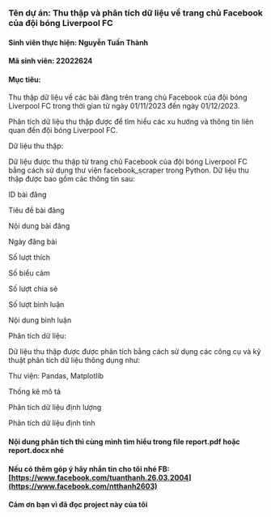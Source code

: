 ### Tên dự án: Thu thập và phân tích dữ liệu về trang chủ Facebook của đội bóng Liverpool FC

#### Sinh viên thực hiện: Nguyễn Tuấn Thành

#### Mã sinh viên: 22022624

#### Mục tiêu:

Thu thập dữ liệu về các bài đăng trên trang chủ Facebook của đội bóng Liverpool FC trong thời gian từ ngày 01/11/2023 đến ngày 01/12/2023.

Phân tích dữ liệu thu thập được để tìm hiểu các xu hướng và thông tin liên quan đến đội bóng Liverpool FC.

Dữ liệu thu thập:

Dữ liệu được thu thập từ trang chủ Facebook của đội bóng Liverpool FC bằng cách sử dụng thư viện facebook_scraper trong Python. Dữ liệu thu thập được bao gồm các thông tin sau:

ID bài đăng

Tiêu đề bài đăng

Nội dung bài đăng

Ngày đăng bài

Số lượt thích

Số biểu cảm

Số lượt chia sẻ

Số lượt bình luận

Nội dung bình luận

Phân tích dữ liệu:

Dữ liệu thu thập được được phân tích bằng cách sử dụng các công cụ và kỹ thuật phân tích dữ liệu thông dụng như:

Thư viện: Pandas, Matplotlib

Thống kê mô tả

Phân tích dữ liệu định lượng

Phân tích dữ liệu định tính

#### Nội dung phân tích thì cùng mình tìm hiểu trong file report.pdf hoặc report.docx nhé

#### Nếu có thêm góp ý hãy nhắn tin cho tôi nhé FB: [https://www.facebook.com/tuanthanh.26.03.2004](https://www.facebook.com/ntthanh2603)

#### Cảm ơn bạn vì đã đọc project này của tôi
